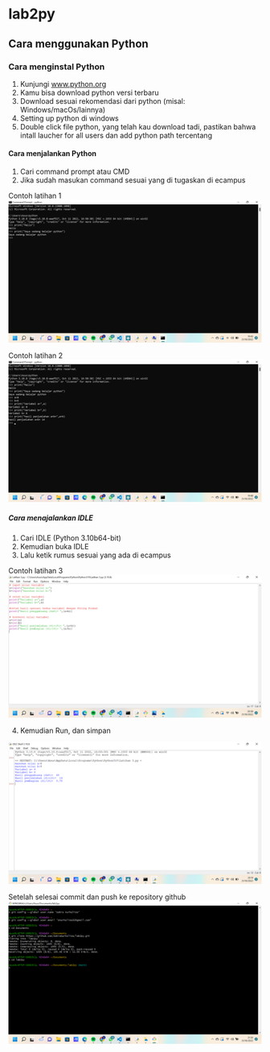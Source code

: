 # lab2py
## Cara menggunakan Python

### Cara menginstal Python
1. Kunjungi www.python.org
2. Kamu bisa download python versi terbaru
3. Download sesuai rekomendasi dari python (misal: Windows/macOs/lainnya)
4. Setting up python di windows
5. Double click file python, yang telah kau download tadi, pastikan bahwa intall laucher for all users dan add python path tercentang

#### Cara menjalankan Python
1. Cari command prompt atau CMD
2. Jika sudah masukan command sesuai yang di tugaskan di ecampus

Contoh latihan 1
![image](https://github.com/ZahraNurhaliza/lab2py/blob/main/screenshot/1.png)

Contoh latihan 2
![image](https://github.com/ZahraNurhaliza/lab2py/blob/main/screenshot/2.png)

##### Cara menajalankan IDLE
1. Cari IDLE (Python 3.10b64-bit)
2. Kemudian buka IDLE
3. Lalu ketik rumus sesuai yang ada di ecampus

Contoh latihan 3
![image](https://github.com/ZahraNurhaliza/lab2py/blob/main/screenshot/3.png)

4. Kemudian Run, dan simpan

![image](https://github.com/ZahraNurhaliza/lab2py/blob/main/screenshot/4.png)

Setelah selesai commit dan push ke repository github
![image](https://github.com/ZahraNurhaliza/lab2py/blob/main/screenshot/5.png)
